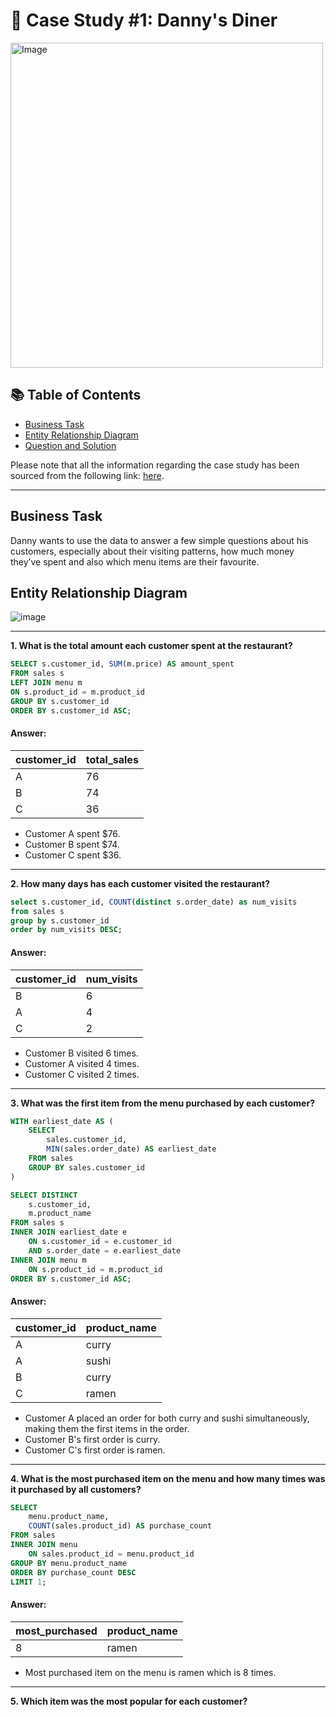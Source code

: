 # 🍜 Case Study #1: Danny's Diner 
<img src="https://user-images.githubusercontent.com/81607668/127727503-9d9e7a25-93cb-4f95-8bd0-20b87cb4b459.png" alt="Image" width="500" height="520">

## 📚 Table of Contents
- [Business Task](#business-task)
- [Entity Relationship Diagram](#entity-relationship-diagram)
- [Question and Solution](#question-and-solution)

Please note that all the information regarding the case study has been sourced from the following link: [here](https://8weeksqlchallenge.com/case-study-1/). 

***

## Business Task
Danny wants to use the data to answer a few simple questions about his customers, especially about their visiting patterns, how much money they’ve spent and also which menu items are their favourite. 

## Entity Relationship Diagram

![image](https://user-images.githubusercontent.com/81607668/127271130-dca9aedd-4ca9-4ed8-b6ec-1e1920dca4a8.png)

***

**1. What is the total amount each customer spent at the restaurant?**

````sql
SELECT s.customer_id, SUM(m.price) AS amount_spent 
FROM sales s
LEFT JOIN menu m
ON s.product_id = m.product_id
GROUP BY s.customer_id
ORDER BY s.customer_id ASC;
````

#### Answer:

| customer_id | total_sales |
| ----------- | ----------- |
| A           | 76          |
| B           | 74          |
| C           | 36          |

- Customer A spent $76.
- Customer B spent $74.
- Customer C spent $36.

***

**2. How many days has each customer visited the restaurant?**

````sql
select s.customer_id, COUNT(distinct s.order_date) as num_visits
from sales s
group by s.customer_id
order by num_visits DESC;
````

#### Answer:
| customer_id | num_visits |
| ----------- | ---------- |
| B           | 6          |
| A           | 4          |
| C           | 2          |

- Customer B visited 6 times.
- Customer A visited 4 times.
- Customer C visited 2 times.

***

**3. What was the first item from the menu purchased by each customer?**

````sql
WITH earliest_date AS (
    SELECT 
        sales.customer_id, 
        MIN(sales.order_date) AS earliest_date
    FROM sales
    GROUP BY sales.customer_id
)

SELECT DISTINCT 
    s.customer_id, 
    m.product_name
FROM sales s
INNER JOIN earliest_date e 
    ON s.customer_id = e.customer_id 
    AND s.order_date = e.earliest_date
INNER JOIN menu m 
    ON s.product_id = m.product_id
ORDER BY s.customer_id ASC;
````

#### Answer:
| customer_id | product_name | 
| ----------- | ----------- |
| A           | curry        | 
| A           | sushi        | 
| B           | curry        | 
| C           | ramen        |

- Customer A placed an order for both curry and sushi simultaneously, making them the first items in the order.
- Customer B's first order is curry.
- Customer C's first order is ramen.

***

**4. What is the most purchased item on the menu and how many times was it purchased by all customers?**

````sql
SELECT 
    menu.product_name, 
    COUNT(sales.product_id) AS purchase_count
FROM sales
INNER JOIN menu 
    ON sales.product_id = menu.product_id
GROUP BY menu.product_name
ORDER BY purchase_count DESC
LIMIT 1;
````

#### Answer:
| most_purchased | product_name | 
| -------------- | ------------ |
| 8              |    ramen     |


- Most purchased item on the menu is ramen which is 8 times.

***

**5. Which item was the most popular for each customer?**
